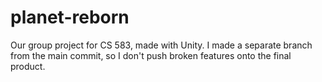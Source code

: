 # planet-reborn
Our group project for CS 583, made with Unity. I made a separate branch from the main commit, so I don't push broken features onto the final product.
